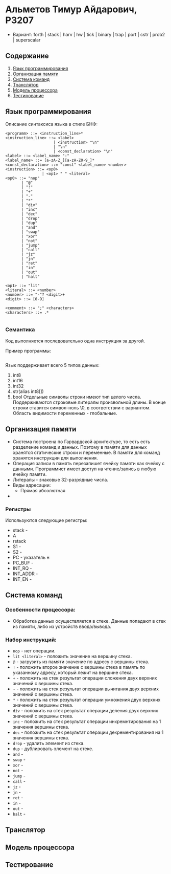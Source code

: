 # Альметов Тимур Айдарович, P3207
- Вариант:  forth | stack | harv | hw | tick | binary | trap | port | cstr | prob2 | superscalar
## Содержание
1. [Язык программирования](#язык-программирования)
2. [Организация памяти](#организация-памяти)
3. [Система команд](#система-команд)
4. [Транслятор](#транслятор)
5. [Модель процессора](#модель-процессора)
6. [Тестирование](#тестирование)

## Язык программирования
Описание синтаксиса языка в стиле БНФ:
```ebnf
<programm> ::= <instruction_line>*
<instruction_line> ::= <label>
                     | <instruction> "\n"
                     | "\n"
                     | <const_declaration> "\n"
<label> ::= <label_name> ":"
<label_name> ::= [a-zA-Z_][a-zA-Z0-9_]*
<const_declaration> ::= "const" <label_name> <number> 
<instruction> ::= <op0>
                | <op1> " " <literal>
<op0> ::= "nop"
       | "@"
       | "!"
       | "+"
       | "-"
       | "*"
       | "div"
       | "inc"
       | "dec"
       | "drop"
       | "dup"
       | "and"
       | "swap"
       | "xor"
       | "not"
       | "jump"
       | "call"
       | "jz"
       | "jn"
       | "ret"
       | "in"
       | "out"
       | "halt"

<op1> ::= "lit"
<literal> ::= <number>
<number> ::= "-"? <digit>+  
<digit> ::= [0-9]

<comment> ::= ";" <characters>
<characters> ::= .*                      
                  

```
### Семантика 
Код выполняется последовательно одна инструкция за другой.

Пример программы:
```ebnf

```
Язык поддерживает всего 5 типов данных:
1. int8
2. int16
3. int32
4. str(alias int8[])
5. bool
Отдельные символы строки имеют тип целого числа.
Поддерживаются строковые литералы произвольной длины. В конце строки ставится символ-ноль \0, в соответствии с вариантом.
Область видимости переменных - глобальные.
## Организация памяти
- Система построена по Гарвардской архитектуре, то есть есть разделение команд и данных. Поэтому в памяти для данных хранятся статические строки и переменные. В памяти для команд хранятся инструкции для выполнения.
- Операция записи в память перезапишет ячейку памяти как ячейку с данными. Программист имеет доступ на чтение/запись в любую ячейку памяти.
- Литералы - знаковые 32-разрядные числа.
- Виды адресации:
  - Прямая абсолютная 
-
### Регистры
Используются следующие регистры:
- stack - 
- A
- rstack
- S1 -
- S2 -
- PC - указатель н
- PC_BUF -
- INT_RQ -
- INT_ADDR -
- INT_EN -
## Система команд
### Особенности процессора:
- Обработка данных осуществляется в стеке. Данные попадают в стек из памяти, либо из устройств ввода/вывода.
### Набор инструкций:
- `nop` - нет операции.
- `lit <literal>` - положить значение на вершину стека.
- `@` - загрузить из памяти значение по адресу с вершины стека.
- `!` - положить второе значение с вершины стека в память по указанному адресу, который лежит на вершине стека. 
- `+` - положить на стек результат операции сложения двух верхних значений с вершины стека.
- `-` - положить на стек результат операции вычитания двух верхних значений с вершины стека.
- `*` - положить на стек результат операции умножения двух верхних значений с вершины стека.
- `div` - положить на стек результат операции деления двух верхних значений с вершины стека.
- `inc` - положить на стек результат операции инкремнтирования на 1 значения вершины стека.
- `dec` - положить на стек результат операции декрементирования на 1 значения вершины стека.
- `drop` - удалить элемент из стека.
- `dup` - дублировать элемент на стеке.
- `and` -
- `swap` -
- `xor` -
- `not` -
- `jump` -
- `call` -
- `jz` -
- `jn` -
- `ret` -
- `in` -
- `out` -
- `halt` -
## Транслятор

## Модель процессора

## Тестирование
